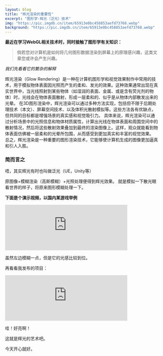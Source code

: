 ```yaml
---
layout: blog
title: "辉光渲染的重要性"
excerpt: "图形学-辉光（泛光）技术"
img: "https://pic.imgdb.cn/item/65913e0bc458853aefd73768.webp"
background: "https://pic.imgdb.cn/item/65913e0bc458853aefd73768.webp"
---
```


**最近在学习WebGL相关技术时，同时接触了图形学有关知识：**

> 倘若您对计算机是如何将几何图形数据渲染到屏幕上的原理感兴趣，这类文章您或许会产生兴趣。

*我们先看看它的繁杂的解释*

辉光渲染（Glow Rendering）是一种在计算机图形学和视觉效果制作中常用的技术，用于模拟物体表面因光照而产生的柔和、发光的效果。这种效果通常出现在真实世界中，当光线照射到某些物体（如湿润的表面、金属、或是含有荧光剂的物体）时，光线会在物体表面散射，形成一层柔和的、似乎是从物体内部散发出来的光晕。
在3D图形渲染中，辉光渲染可以通过多种方法实现，包括但不限于后期处理技术（本文）、屏幕空间技术、以及体积光散射模拟等。这些方法各有优缺点，但共同的目标都是增强场景的真实感和视觉吸引力。
具体来说，辉光渲染可以通过分析场景中的光照信息和物体材质属性，计算出光线在物体表面和周围空间中的散射情况，然后将这些散射效果叠加到最终的渲染图像上。这样，观众就能看到物体表面仿佛被一层柔和的光晕所包围，从而感受到更加真实和丰富的视觉效果。
总之，辉光渲染是一种重要的图形渲染技术，它能够使计算机生成的图像更加逼真和引人入胜。


### 简而言之

唔，其实辉光有时也叫做泛光（UE，Unity等）

原图像+模糊渲染（高斯模糊）+光照处理便得到辉光效果。
就是模拟一下散光眼看世界的样子，将原来图形模糊处理一下。

**下面是个演示视频，以国内某游戏举例**
<iframe style="width: 80%;height: auto;border: none;" src="https://player.bilibili.com/player.html?bvid=BV1S84y1j7BF&page=1"></iframe>

虽然左边模糊一点，但是它的光感比较到位。

再看看我发布的项目：
<iframe style="width: 80%;height: auto;border: none;" src="https://player.bilibili.com/player.html?bvid=BV1YavjeUE4C&page=1"></iframe>

哇！好亮啊！

这就是辉光的艺术吧。

今天开心就好。